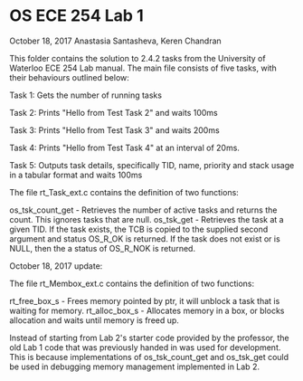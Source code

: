 # OS ECE 254 Lab 1
October 18, 2017
Anastasia Santasheva, Keren Chandran

This folder contains the solution to 2.4.2 tasks from the University of Waterloo ECE 254 Lab manual. The main file consists of five tasks, with their behaviours outlined below:

Task 1: Gets the number of running tasks

Task 2: Prints "Hello from Test Task 2" and waits 100ms

Task 3: Prints "Hello from Test Task 3" and waits 200ms

Task 4: Prints "Hello from Test Task 4" at an interval of 20ms.

Task 5: Outputs task details, specifically TID, name, priority and stack usage in a tabular format and waits 100ms


The file rt_Task_ext.c contains the definition of two functions:

os_tsk_count_get - Retrieves the number of active tasks and returns the count. This ignores tasks that are null.
os_tsk_get - Retrieves the task at a given TID. If the task exists, the TCB is copied to the supplied second argument and status OS_R_OK is returned. If the task does not exist or is NULL, then the a status of OS_R_NOK is returned.

October 18, 2017 update: 

The file rt_Membox_ext.c contains the definition of two functions:

rt_free_box_s - Frees memory pointed by ptr, it will unblock a task that is waiting for memory.
rt_alloc_box_s - Allocates memory in a box, or blocks allocation and waits until memory is freed up.

Instead of starting from Lab 2's starter code provided by the professor, the old Lab 1 code that was previously handed in was used for development. This is because implementations of os_tsk_count_get and os_tsk_get could be used in debugging memory management implemented in Lab 2. 